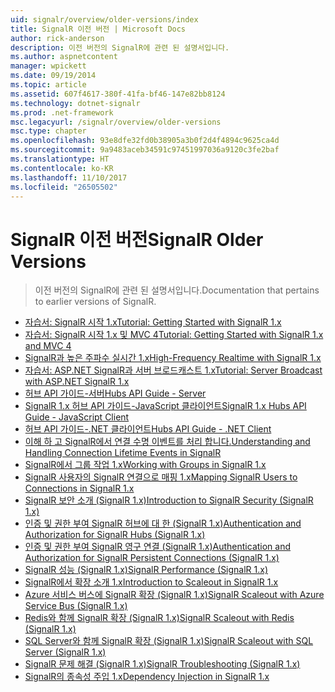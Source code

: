 ```yaml
---
uid: signalr/overview/older-versions/index
title: SignalR 이전 버전 | Microsoft Docs
author: rick-anderson
description: 이전 버전의 SignalR에 관련 된 설명서입니다.
ms.author: aspnetcontent
manager: wpickett
ms.date: 09/19/2014
ms.topic: article
ms.assetid: 607f4617-380f-41fa-bf46-147e82bb8124
ms.technology: dotnet-signalr
ms.prod: .net-framework
msc.legacyurl: /signalr/overview/older-versions
msc.type: chapter
ms.openlocfilehash: 93e8dfe32fd0b38905a3b0f2d4f4894c9625ca4d
ms.sourcegitcommit: 9a9483aceb34591c97451997036a9120c3fe2baf
ms.translationtype: HT
ms.contentlocale: ko-KR
ms.lasthandoff: 11/10/2017
ms.locfileid: "26505502"
---
```

<a name="signalr-older-versions"></a><span data-ttu-id="865c3-103">SignalR 이전 버전</span><span class="sxs-lookup"><span data-stu-id="865c3-103">SignalR Older Versions</span></span>
====================
> <span data-ttu-id="865c3-104">이전 버전의 SignalR에 관련 된 설명서입니다.</span><span class="sxs-lookup"><span data-stu-id="865c3-104">Documentation that pertains to earlier versions of SignalR.</span></span>


- [<span data-ttu-id="865c3-105">자습서: SignalR 시작 1.x</span><span class="sxs-lookup"><span data-stu-id="865c3-105">Tutorial: Getting Started with SignalR 1.x</span></span>](tutorial-getting-started-with-signalr.md)
- [<span data-ttu-id="865c3-106">자습서: SignalR 시작 1.x 및 MVC 4</span><span class="sxs-lookup"><span data-stu-id="865c3-106">Tutorial: Getting Started with SignalR 1.x and MVC 4</span></span>](tutorial-getting-started-with-signalr-and-mvc-4.md)
- [<span data-ttu-id="865c3-107">SignalR과 높은 주파수 실시간 1.x</span><span class="sxs-lookup"><span data-stu-id="865c3-107">High-Frequency Realtime with SignalR 1.x</span></span>](tutorial-high-frequency-realtime-with-signalr.md)
- [<span data-ttu-id="865c3-108">자습서: ASP.NET SignalR과 서버 브로드캐스트 1.x</span><span class="sxs-lookup"><span data-stu-id="865c3-108">Tutorial: Server Broadcast with ASP.NET SignalR 1.x</span></span>](tutorial-server-broadcast-with-aspnet-signalr.md)
- [<span data-ttu-id="865c3-109">허브 API 가이드-서버</span><span class="sxs-lookup"><span data-stu-id="865c3-109">Hubs API Guide - Server</span></span>](signalr-1x-hubs-api-guide-server.md)
- [<span data-ttu-id="865c3-110">SignalR 1.x 허브 API 가이드-JavaScript 클라이언트</span><span class="sxs-lookup"><span data-stu-id="865c3-110">SignalR 1.x Hubs API Guide - JavaScript Client</span></span>](signalr-1x-hubs-api-guide-javascript-client.md)
- [<span data-ttu-id="865c3-111">허브 API 가이드-.NET 클라이언트</span><span class="sxs-lookup"><span data-stu-id="865c3-111">Hubs API Guide - .NET Client</span></span>](signalr-1x-hubs-api-guide-net-client.md)
- [<span data-ttu-id="865c3-112">이해 하 고 SignalR에서 연결 수명 이벤트를 처리 합니다.</span><span class="sxs-lookup"><span data-stu-id="865c3-112">Understanding and Handling Connection Lifetime Events in SignalR</span></span>](handling-connection-lifetime-events.md)
- [<span data-ttu-id="865c3-113">SignalR에서 그룹 작업 1.x</span><span class="sxs-lookup"><span data-stu-id="865c3-113">Working with Groups in SignalR 1.x</span></span>](working-with-groups.md)
- [<span data-ttu-id="865c3-114">SignalR 사용자의 SignalR 연결으로 매핑 1.x</span><span class="sxs-lookup"><span data-stu-id="865c3-114">Mapping SignalR Users to Connections in SignalR 1.x</span></span>](mapping-users-to-connections.md)
- [<span data-ttu-id="865c3-115">SignalR 보안 소개 (SignalR 1.x)</span><span class="sxs-lookup"><span data-stu-id="865c3-115">Introduction to SignalR Security (SignalR 1.x)</span></span>](introduction-to-security.md)
- [<span data-ttu-id="865c3-116">인증 및 권한 부여 SignalR 허브에 대 한 (SignalR 1.x)</span><span class="sxs-lookup"><span data-stu-id="865c3-116">Authentication and Authorization for SignalR Hubs (SignalR 1.x)</span></span>](hub-authorization.md)
- [<span data-ttu-id="865c3-117">인증 및 권한 부여 SignalR 영구 연결 (SignalR 1.x)</span><span class="sxs-lookup"><span data-stu-id="865c3-117">Authentication and Authorization for SignalR Persistent Connections (SignalR 1.x)</span></span>](persistent-connection-authorization.md)
- [<span data-ttu-id="865c3-118">SignalR 성능 (SignalR 1.x)</span><span class="sxs-lookup"><span data-stu-id="865c3-118">SignalR Performance (SignalR 1.x)</span></span>](signalr-performance.md)
- [<span data-ttu-id="865c3-119">SignalR에서 확장 소개 1.x</span><span class="sxs-lookup"><span data-stu-id="865c3-119">Introduction to Scaleout in SignalR 1.x</span></span>](scaleout-in-signalr.md)
- [<span data-ttu-id="865c3-120">Azure 서비스 버스에 SignalR 확장 (SignalR 1.x)</span><span class="sxs-lookup"><span data-stu-id="865c3-120">SignalR Scaleout with Azure Service Bus (SignalR 1.x)</span></span>](scaleout-with-windows-azure-service-bus.md)
- [<span data-ttu-id="865c3-121">Redis와 함께 SignalR 확장 (SignalR 1.x)</span><span class="sxs-lookup"><span data-stu-id="865c3-121">SignalR Scaleout with Redis (SignalR 1.x)</span></span>](scaleout-with-redis.md)
- [<span data-ttu-id="865c3-122">SQL Server와 함께 SignalR 확장 (SignalR 1.x)</span><span class="sxs-lookup"><span data-stu-id="865c3-122">SignalR Scaleout with SQL Server (SignalR 1.x)</span></span>](scaleout-with-sql-server.md)
- [<span data-ttu-id="865c3-123">SignalR 문제 해결 (SignalR 1.x)</span><span class="sxs-lookup"><span data-stu-id="865c3-123">SignalR Troubleshooting (SignalR 1.x)</span></span>](troubleshooting.md)
- [<span data-ttu-id="865c3-124">SignalR의 종속성 주입 1.x</span><span class="sxs-lookup"><span data-stu-id="865c3-124">Dependency Injection in SignalR 1.x</span></span>](dependency-injection.md)
